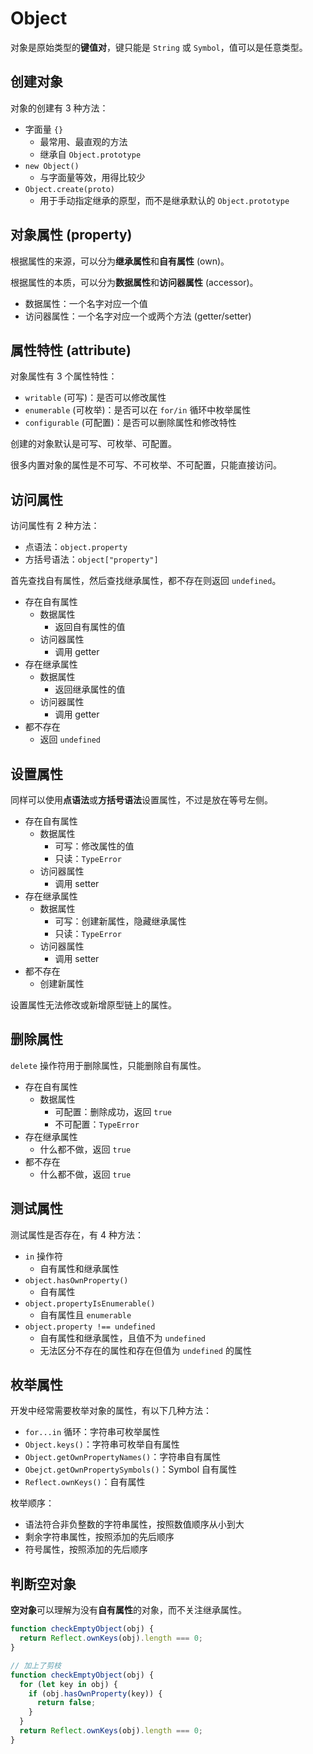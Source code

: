 # Object

对象是原始类型的**键值对**，键只能是 `String` 或 `Symbol`，值可以是任意类型。

## 创建对象

对象的创建有 3 种方法：
- 字面量 `{}`
    - 最常用、最直观的方法
    - 继承自 `Object.prototype`
- `new Object()`
    - 与字面量等效，用得比较少
- `Object.create(proto)`
    - 用于手动指定继承的原型，而不是继承默认的 `Object.prototype`

## 对象属性 (property)

根据属性的来源，可以分为**继承属性**和**自有属性** (own)。

根据属性的本质，可以分为**数据属性**和**访问器属性** (accessor)。
- 数据属性：一个名字对应一个值
- 访问器属性：一个名字对应一个或两个方法 (getter/setter)

## 属性特性 (attribute)

对象属性有 3 个属性特性：
- `writable` (可写)：是否可以修改属性
- `enumerable` (可枚举)：是否可以在 `for/in` 循环中枚举属性
- `configurable` (可配置)：是否可以删除属性和修改特性

创建的对象默认是可写、可枚举、可配置。

很多内置对象的属性是不可写、不可枚举、不可配置，只能直接访问。

## 访问属性

访问属性有 2 种方法：
- 点语法：`object.property`
- 方括号语法：`object["property"]`

首先查找自有属性，然后查找继承属性，都不存在则返回 `undefined`。

- 存在自有属性
    - 数据属性
        - 返回自有属性的值
    - 访问器属性
        - 调用 getter
- 存在继承属性
    - 数据属性
        - 返回继承属性的值
    - 访问器属性
        - 调用 getter
- 都不存在
    - 返回 `undefined`

## 设置属性

同样可以使用**点语法**或**方括号语法**设置属性，不过是放在等号左侧。

- 存在自有属性
    - 数据属性
        - 可写：修改属性的值
        - 只读：`TypeError`
    - 访问器属性
        - 调用 setter
- 存在继承属性
    - 数据属性
        - 可写：创建新属性，隐藏继承属性
        - 只读：`TypeError`
    - 访问器属性
        - 调用 setter
- 都不存在
    - 创建新属性

设置属性无法修改或新增原型链上的属性。

## 删除属性

`delete` 操作符用于删除属性，只能删除自有属性。

- 存在自有属性
    - 数据属性
        - 可配置：删除成功，返回 `true`
        - 不可配置：`TypeError`
- 存在继承属性
    - 什么都不做，返回 `true`
- 都不存在
    - 什么都不做，返回 `true`

## 测试属性

测试属性是否存在，有 4 种方法：
- `in` 操作符
    - 自有属性和继承属性
- `object.hasOwnProperty()`
    - 自有属性
- `object.propertyIsEnumerable()`
    - 自有属性且 `enumerable`
- `object.property !== undefined`
    - 自有属性和继承属性，且值不为 `undefined`
    - 无法区分不存在的属性和存在但值为 `undefined` 的属性

## 枚举属性

开发中经常需要枚举对象的属性，有以下几种方法：
- `for...in` 循环：字符串可枚举属性
- `Object.keys()`：字符串可枚举自有属性
- `Object.getOwnPropertyNames()`：字符串自有属性
- `Obejct.getOwnPropertySymbols()`：Symbol 自有属性
- `Reflect.ownKeys()`：自有属性

枚举顺序：
- 语法符合非负整数的字符串属性，按照数值顺序从小到大
- 剩余字符串属性，按照添加的先后顺序
- 符号属性，按照添加的先后顺序

## 判断空对象

**空对象**可以理解为没有**自有属性**的对象，而不关注继承属性。

```js
function checkEmptyObject(obj) {
  return Reflect.ownKeys(obj).length === 0;
}

// 加上了剪枝
function checkEmptyObject(obj) {
  for (let key in obj) {
    if (obj.hasOwnProperty(key)) {
      return false;
    }
  }
  return Reflect.ownKeys(obj).length === 0;
}
```
